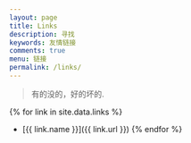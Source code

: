 ```yaml
---
layout: page
title: Links
description: 寻找
keywords: 友情链接
comments: true
menu: 链接
permalink: /links/
---
```


> 有的没的，好的坏的.

{% for link in site.data.links %}
* [{{ link.name }}]({{ link.url }})
{% endfor %}
